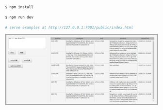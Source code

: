 ``` bash
$ npm install

$ npm run dev 

# serve examples at http://127.0.0.1:7001/public/index.html
```

![image](https://github.com/LiuYashion/egg-badjs/blob/master/show.png)
